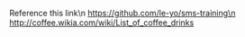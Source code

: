 Reference this link\n
https://github.com/le-yo/sms-training\n
http://coffee.wikia.com/wiki/List_of_coffee_drinks
